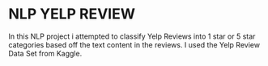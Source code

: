 # NLP YELP REVIEW
 In this NLP project i attempted to classify Yelp Reviews into 1 star or 5 star categories based off the text content in the reviews. I used the Yelp Review Data Set from Kaggle.
